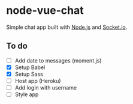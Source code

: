 # node-vue-chat

Simple chat app built with [Node.js](https://nodejs.org) and [Socket.io](https://socket.io/).

## To do

- [ ] Add date to messages (moment.js)
- [x] Setup Babel
- [x] Setup Sass
- [ ] Host app (Heroku)
- [ ] Add login with username
- [ ] Style app

